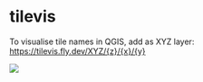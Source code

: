 # tilevis

To visualise tile names in QGIS, add as XYZ layer: https://tilevis.fly.dev/XYZ/{z}/{x}/{y}

![](https://i.imgur.com/O2qNSP2.png)
